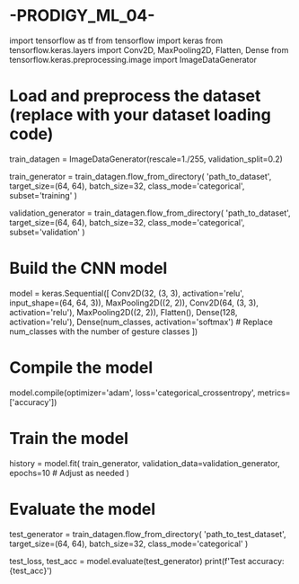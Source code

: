 # -PRODIGY_ML_04-
import tensorflow as tf
from tensorflow import keras
from tensorflow.keras.layers import Conv2D, MaxPooling2D, Flatten, Dense
from tensorflow.keras.preprocessing.image import ImageDataGenerator

# Load and preprocess the dataset (replace with your dataset loading code)
train_datagen = ImageDataGenerator(rescale=1./255, validation_split=0.2)

train_generator = train_datagen.flow_from_directory(
    'path_to_dataset',
    target_size=(64, 64),
    batch_size=32,
    class_mode='categorical',
    subset='training'
)

validation_generator = train_datagen.flow_from_directory(
    'path_to_dataset',
    target_size=(64, 64),
    batch_size=32,
    class_mode='categorical',
    subset='validation'
)

# Build the CNN model
model = keras.Sequential([
    Conv2D(32, (3, 3), activation='relu', input_shape=(64, 64, 3)),
    MaxPooling2D((2, 2)),
    Conv2D(64, (3, 3), activation='relu'),
    MaxPooling2D((2, 2)),
    Flatten(),
    Dense(128, activation='relu'),
    Dense(num_classes, activation='softmax')  # Replace num_classes with the number of gesture classes
])

# Compile the model
model.compile(optimizer='adam',
              loss='categorical_crossentropy',
              metrics=['accuracy'])

# Train the model
history = model.fit(
    train_generator,
    validation_data=validation_generator,
    epochs=10  # Adjust as needed
)

# Evaluate the model
test_generator = train_datagen.flow_from_directory(
    'path_to_test_dataset',
    target_size=(64, 64),
    batch_size=32,
    class_mode='categorical'
)

test_loss, test_acc = model.evaluate(test_generator)
print(f'Test accuracy: {test_acc}')

